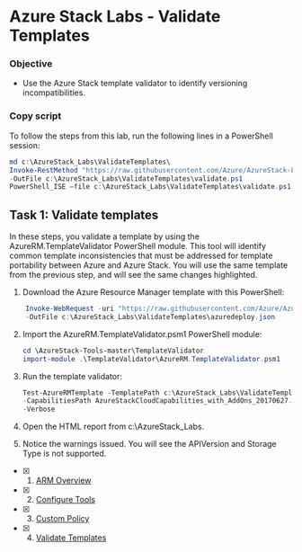 # Azure Stack Labs - Validate Templates

### Objective	

- Use the Azure Stack template validator to identify versioning incompatibilities.

### Copy script
To follow the steps from this lab, run the following lines in a PowerShell session:

``` PowerShell
md c:\AzureStack_Labs\ValidateTemplates\
Invoke-RestMethod "https://raw.githubusercontent.com/Azure/AzureStack-Labs/master/Validate%20Templates/validate.ps1" `
-OutFile c:\AzureStack_Labs\ValidateTemplates\validate.ps1
PowerShell_ISE –file c:\AzureStack_Labs\ValidateTemplates\validate.ps1
```

## Task 1:  Validate templates
In these steps, you validate a template by using the AzureRM.TemplateValidator PowerShell module.  This tool will identify common template inconsistencies that must be addressed for template portability between Azure and Azure Stack. You will use the same template from the previous step, and will see the same changes highlighted.   

1. Download the Azure Resource Manager template with this PowerShell:

```PowerShell
    Invoke-WebRequest -uri "https://raw.githubusercontent.com/Azure/AzureStack-Labs/master/Validate%20Templates/azuredeploy.json" `
    -OutFile c:\AzureStack_Labs\ValidateTemplates\azuredeploy.json
```

2.  Import the AzureRM.TemplateValidator.psm1 PowerShell module:
    
    ```PowerShell
    cd \AzureStack-Tools-master\TemplateValidator
    import-module .\TemplateValidator\AzureRM.TemplateValidator.psm1
    ```

3.  Run the template validator:

    ```PowerShell
    Test-AzureRMTemplate -TemplatePath c:\AzureStack_Labs\ValidateTemplates\azuredeploy.json`
    -CapabilitiesPath AzureStackCloudCapabilities_with_AddOns_20170627.json `
    -Verbose
    ```

4.  Open the HTML report from c:\AzureStack_Labs.

5.  Notice the warnings issued.  You will see the APIVersion and Storage Type is not supported.

- [x] 1. [ARM Overview](/ARM%20Overview/README.md)
- [x] 2. [Configure Tools](/Configure%20Tools/README.md)
- [x] 3. [Custom Policy](/Custom%20Policy/README.md)
- [x] 4. [Validate Templates](/Validate%20Templates/README.md)

